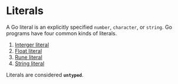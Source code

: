 # Literals

A Go literal  is an explicitly specified `number`, `character`, or `string`. Go programs have four common kinds of literals.

1. [Interger literal](literals/integers.md#integers)
1. [Float literal](literals/floats.md#floats)
1. [Rune literal](literals/strings.md#runes)
1. [String literal](literals/strings.md#strings)

Literals are considered **`untyped`**.

